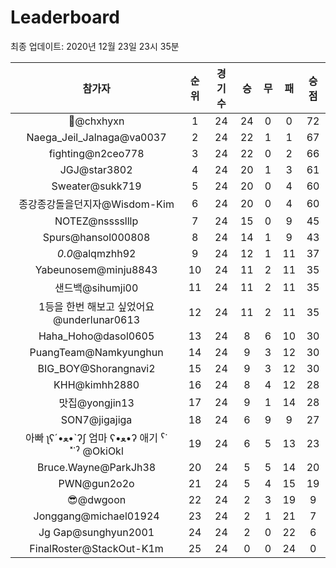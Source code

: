 # Leaderboard
최종 업데이트: 2020년 12월 23일 23시 35분




| 참가자 | 순위 | 경기수 | 승 | 무 | 패 | 승점 |
|:---:|:---:|:---:|:---:|:---:|:---:|:---:|
| 👑@chxhyxn | 1 | 24 | 24 | 0 | 0 | 72 |
| Naega_Jeil_Jalnaga@va0037 | 2 | 24 | 22 | 1 | 1 | 67 |
| fighting@n2ceo778 | 3 | 24 | 22 | 0 | 2 | 66 |
| JGJ@star3802 | 4 | 24 | 20 | 1 | 3 | 61 |
| Sweater@sukk719 | 5 | 24 | 20 | 0 | 4 | 60 |
| 종강종강돌을던지자@Wisdom-Kim | 6 | 24 | 20 | 0 | 4 | 60 |
| NOTEZ@nsssslllp | 7 | 24 | 15 | 0 | 9 | 45 |
| Spurs@hansol000808 | 8 | 24 | 14 | 1 | 9 | 43 |
| _0.0_@alqmzhh92 | 9 | 24 | 12 | 1 | 11 | 37 |
| Yabeunosem@minju8843 | 10 | 24 | 11 | 2 | 11 | 35 |
| 샌드백@sihumji00 | 11 | 24 | 11 | 2 | 11 | 35 |
| 1등을 한번 해보고 싶었어요@underlunar0613 | 12 | 24 | 11 | 2 | 11 | 35 |
| Haha_Hoho@dasol0605 | 13 | 24 | 8 | 6 | 10 | 30 |
| PuangTeam@Namkyunghun | 14 | 24 | 9 | 3 | 12 | 30 |
| BIG_BOY@Shorangnavi2 | 15 | 24 | 9 | 3 | 12 | 30 |
| KHH@kimhh2880 | 16 | 24 | 8 | 4 | 12 | 28 |
| 맛집@yongjin13 | 17 | 24 | 9 | 1 | 14 | 28 |
| SON7@jigajiga | 18 | 24 | 6 | 9 | 9 | 27 |
|  아빠  ʅʕ´•ﻌ•`ʔʃ  엄마 ʕ•ﻌ•ʔ 애기 ˁ˙˟˙ˀ @OkiOkl | 19 | 24 | 6 | 5 | 13 | 23 |
| Bruce.Wayne@ParkJh38 | 20 | 24 | 5 | 5 | 14 | 20 |
| PWN@gun2o2o | 21 | 24 | 5 | 4 | 15 | 19 |
| 😎@dwgoon | 22 | 24 | 2 | 3 | 19 | 9 |
| Jonggang@michael01924 | 23 | 24 | 2 | 1 | 21 | 7 |
| Jg Gap@sunghyun2001 | 24 | 24 | 2 | 0 | 22 | 6 |
| FinalRoster@StackOut-K1m | 25 | 24 | 0 | 0 | 24 | 0 |